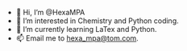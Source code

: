 - 👋 Hi, I’m @HexaMPA
- 👀 I’m interested in Chemistry and Python coding.
- 🌱 I’m currently learning LaTex and Python.
- 📫 Email me to hexa_mpa@tom.com.

<!---
HexaMPA/HexaMPA is a ✨ special ✨ repository because its `README.md` (this file) appears on your GitHub profile.
You can click the Preview link to take a look at your changes.
--->

